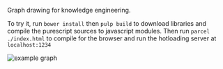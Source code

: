 Graph drawing for knowledge engineering.

To try it, run `bower install` then `pulp build` to download libraries and compile the purescript sources to javascript modules. Then run `parcel ./index.html` to compile for the browser and run the hotloading server at `localhost:1234`

![example graph](https://github.com/rskew/workflow/raw/master/exampleGraph.png)
